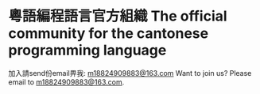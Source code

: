 # 粵語編程語言官方組織 The official community for the cantonese programming language

加入請send份email畀我: m18824909883@163.com
Want to join us? Please email to m18824909883@163.com.